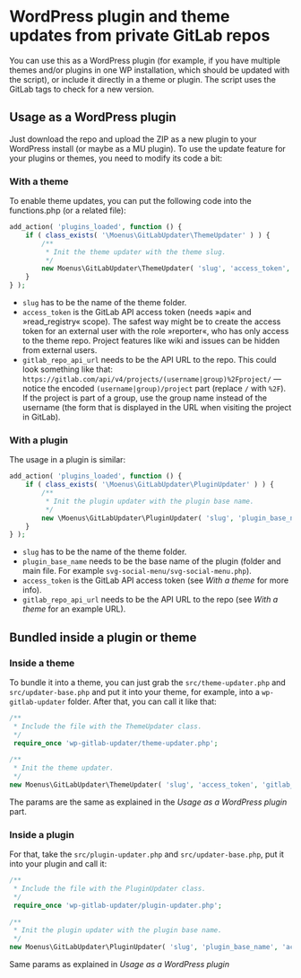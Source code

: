 # WordPress plugin and theme updates from private GitLab repos

You can use this as a WordPress plugin (for example, if you have 
multiple themes and/or plugins in one WP installation, which 
should be updated with the script), or include it directly in a theme or plugin.
The script uses the GitLab tags to check for a new version.

## Usage as a WordPress plugin

Just download the repo and upload the ZIP as a new plugin to 
your WordPress install (or maybe as a MU plugin). To use the 
update feature for your plugins or themes, you need to modify its code a bit:

### With a theme

To enable theme updates, you can put the following code into 
the functions.php (or a related file):
```php
add_action( 'plugins_loaded', function () {
    if ( class_exists( '\Moenus\GitLabUpdater\ThemeUpdater' ) ) {
        /**
         * Init the theme updater with the theme slug.
         */
        new Moenus\GitLabUpdater\ThemeUpdater( 'slug', 'access_token', 'gitlab_repo_api_url' );
    }
} );
```
* `slug` has to be the name of the theme folder.
* `access_token` is the GitLab API access token 
(needs »api« and »read_registry« scope). The safest way 
might be to create the access token for an external user with 
the role »reporter«, who has only access to the theme repo. 
Project features like wiki and issues can be hidden from external users.
* `gitlab_repo_api_url` needs to be the API URL to the repo. 
This could look something like that: `https://gitlab.com/api/v4/projects/(username|group)%2Fproject/` 
— notice the encoded `(username|group)/project` part (replace `/` with `%2F`). If the project is part
of a group, use the group name instead of the username (the form that is displayed
in the URL when visiting the project in GitLab).

### With a plugin

The usage in a plugin is similar:

```php
add_action( 'plugins_loaded', function () {
	if ( class_exists( '\Moenus\GitLabUpdater\PluginUpdater' ) ) {
        /**
         * Init the plugin updater with the plugin base name.
         */
        new \Moenus\GitLabUpdater\PluginUpdater( 'slug', 'plugin_base_name', 'access_token', 'gitlab_repo_api_url' );
    }
} );
```
* `slug` has to be the name of the theme folder.
* `plugin_base_name` needs to be the base name of the plugin 
(folder and main file. For example `svg-social-menu/svg-social-menu.php`).
* `access_token` is the GitLab API access token (see _With a theme_ for more info).
* `gitlab_repo_api_url` needs to be the API URL to the repo (see _With a theme_ for an example URL).

## Bundled inside a plugin or theme

### Inside a theme

To bundle it into a theme, you can just grab the `src/theme-updater.php` 
and `src/updater-base.php` and put it into your theme, for example, 
into a `wp-gitlab-updater` folder. After that, you can call it like that:

```php
/**
 * Include the file with the ThemeUpdater class.
 */
 require_once 'wp-gitlab-updater/theme-updater.php';
  
/**
 * Init the theme updater.
 */
new Moenus\GitLabUpdater\ThemeUpdater( 'slug', 'access_token', 'gitlab_repo_api_url' );
```

The params are the same as explained in the _Usage as a WordPress plugin_ part. 

### Inside a plugin

For that, take the `src/plugin-updater.php` and `src/updater-base.php`, 
put it into your plugin and call it:

```php
/**
 * Include the file with the PluginUpdater class.
 */
 require_once 'wp-gitlab-updater/plugin-updater.php';
  
/**
 * Init the plugin updater with the plugin base name.
 */
new Moenus\GitLabUpdater\PluginUpdater( 'slug', 'plugin_base_name', 'access_token', 'gitlab_repo_api_url' );
```

Same params as explained in _Usage as a WordPress plugin_
